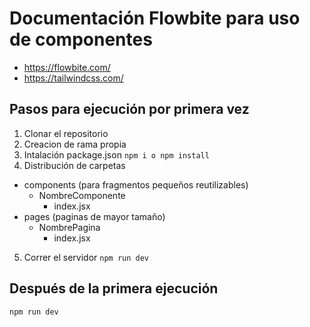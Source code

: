# Documentación Flowbite para uso de componentes
- https://flowbite.com/
- https://tailwindcss.com/

## Pasos para ejecución por primera vez
1. Clonar el repositorio
2. Creacion de rama propia
3. Intalación package.json
  ``
    npm i o npm install
  ``
4. Distribución de carpetas 
  - components (para fragmentos pequeños reutilizables)
    - NombreComponente
      - index.jsx
  - pages (paginas de mayor tamaño)
    - NombrePagina
      - index.jsx
5. Correr el servidor 
  ``
    npm run dev
  ``

## Después de la primera ejecución 
  ``
    npm run dev
  ``
